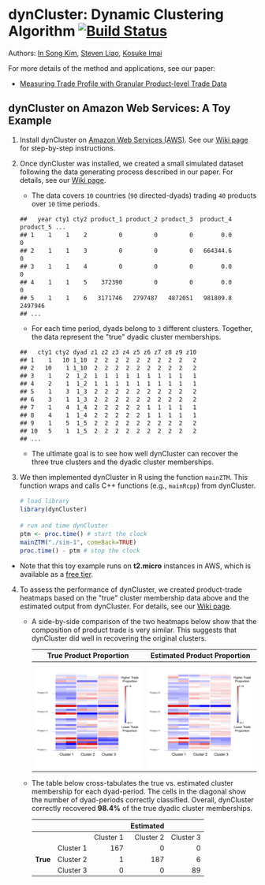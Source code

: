 # dynCluster: Dynamic Clustering Algorithm [![Build Status](https://travis-ci.org/kosukeimai/dynCluster.svg?branch=master)](https://travis-ci.org/kosukeimai/dynCluster)

Authors: [In Song Kim](http://web.mit.edu/insong/www/index.html), [Steven Liao](https://www.stevenliao.org/), [Kosuke Imai](http://imai.princeton.edu/)

For more details of the method and applications, see our paper:

+ [Measuring Trade Profile with Granular Product-level Trade Data](https://www.stevenliao.org/uploads/2/5/6/9/25699716/bigtrade.pdf)

## dynCluster on Amazon Web Services: A Toy Example
1. Install dynCluster on [Amazon Web Services (AWS)](https://aws.amazon.com/). See our [Wiki page](https://github.com/kosukeimai/dynCluster/wiki/How-to-install-dynCluster-on-AWS) for step-by-step instructions.

2. Once dynCluster was installed, we created a small simulated dataset following the data generating process described in our paper. For details, see our [Wiki page](https://github.com/kosukeimai/dynCluster/wiki/How-to-run-dynCluster-on-AWS).

    + The data covers `10` countries (`90` directed-dyads) trading `40` products over `10` time periods.
    ```
    ##   year cty1 cty2 product_1 product_2 product_3  product_4 product_5 ...
    ## 1    1    1    2         0         0         0        0.0         0     
    ## 2    1    1    3         0         0         0   664344.6         0  
    ## 3    1    1    4         0         0         0        0.0         0  
    ## 4    1    1    5    372390         0         0        0.0         0  
    ## 5    1    1    6   3171746   2797487   4872051   981809.8   2497946 
    ## ...
    ```

    + For each time period, dyads belong to `3` different clusters. Together, the data represent the "true" dyadic cluster memberships.
    ```
    ##   cty1 cty2 dyad z1 z2 z3 z4 z5 z6 z7 z8 z9 z10
    ## 1    1   10 1_10  2  2  2  2  2  2  2  2  2   2
    ## 2   10    1 1_10  2  2  2  2  2  2  2  2  2   2
    ## 3    1    2  1_2  1  1  1  1  1  1  1  1  1   1
    ## 4    2    1  1_2  1  1  1  1  1  1  1  1  1   1
    ## 5    1    3  1_3  2  2  2  2  2  2  2  2  2   2
    ## 6    3    1  1_3  2  2  2  2  2  2  2  2  2   2
    ## 7    1    4  1_4  2  2  2  2  2  1  1  1  1   1
    ## 8    4    1  1_4  2  2  2  2  2  1  1  1  1   1
    ## 9    1    5  1_5  2  2  2  2  2  2  2  2  2   2
    ## 10   5    1  1_5  2  2  2  2  2  2  2  2  2   2
    ## ...
    ```

    + The ultimate goal is to see how well dynCluster can recover the three true clusters and the dyadic cluster memberships.

3. We then implemented dynCluster in R using the function `mainZTM`. This function wraps and calls C++ functions (e.g., `mainRcpp`) from dynCluster.
    ```R
    # load library
    library(dynCluster)
        
    # run and time dynCluster
    ptm <- proc.time() # start the clock
    mainZTM("./sim-1", comeBack=TRUE)
    proc.time() - ptm # stop the clock
    ```
  + Note that this toy example runs on **t2.micro** instances in AWS, which is available as a [free tier](https://aws.amazon.com/free/).

4. To assess the performance of dynCluster, we created product-trade heatmaps based on the "true" cluster membership data above and the estimated output from dynCluster. For details, see our [Wiki page](https://github.com/kosukeimai/dynCluster/wiki/How-to-run-dynCluster-on-AWS).

    + A side-by-side comparison of the two heatmaps below show that the composition of product trade is very similar. This suggests that dynCluster did well in recovering the original clusters.

        True Product Proportion                    |  Estimated Product Proportion
        :-----------------------------------------:|:----------------------------:
        ![](images/TF_heatmap_demeaned_truth.png)  |  ![Estimated](images/TF_heatmap_demeaned_est.png)

    + The table below cross-tabulates the true vs. estimated cluster membership for each dyad-period. The cells in the diagonal show the number of dyad-periods correctly classified. Overall, dynCluster correctly recovered **98.4%** of the true dyadic cluster memberships.

        |          |           |             | **Estimated**     |             |
        |----------|-----------|------------:|------------------:|------------:|
        |          |           | Cluster 1   | Cluster 2         | Cluster 3   |
        |          | Cluster 1 | 167         | 0                 | 0           |
        | **True** | Cluster 2 | 1           | 187               | 6           |
        |          | Cluster 3 | 0           | 0                 | 89          |
    
